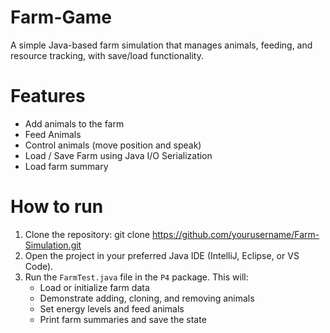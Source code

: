 # Farm-Game
A simple Java-based farm simulation that manages animals, feeding, and resource tracking, with save/load functionality.

# Features
- Add animals to the farm
- Feed Animals
- Control animals (move position and speak)
- Load / Save Farm using Java I/O Serialization
- Load farm summary

# How to run
1. Clone the repository:
   git clone https://github.com/yourusername/Farm-Simulation.git
2. Open the project in your preferred Java IDE (IntelliJ, Eclipse, or VS Code).
3. Run the `FarmTest.java` file in the `P4` package. This will:
   - Load or initialize farm data
   - Demonstrate adding, cloning, and removing animals
   - Set energy levels and feed animals
   - Print farm summaries and save the state

